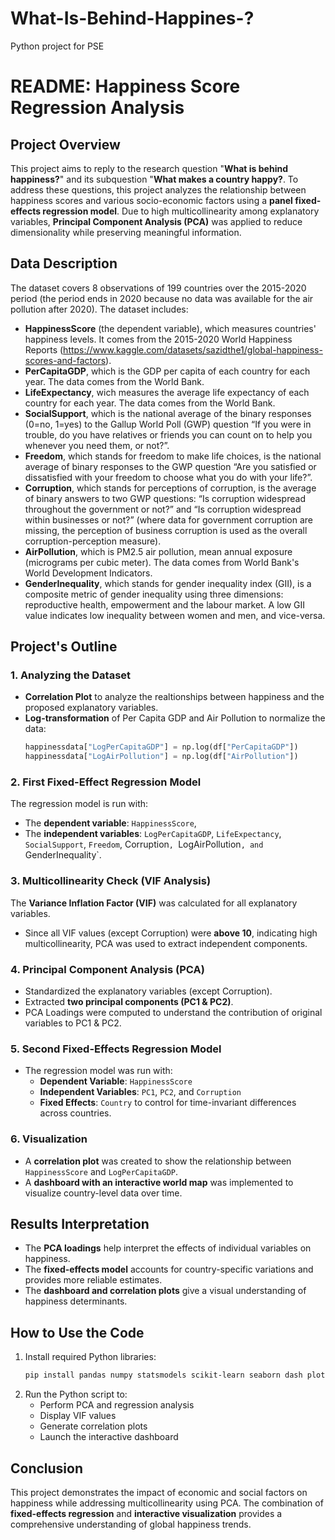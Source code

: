 # What-Is-Behind-Happines-?
Python project for PSE
# README: Happiness Score Regression Analysis

## Project Overview
This project aims to reply to the research question "**What is behind happiness?**" and its subquestion "**What makes a country happy?**. To address these questions, this project analyzes the relationship between happiness scores and various socio-economic factors using a **panel fixed-effects regression model**. Due to high multicollinearity among explanatory variables, **Principal Component Analysis (PCA)** was applied to reduce dimensionality while preserving meaningful information.

## Data Description
The dataset covers 8 observations of 199 countries over the 2015-2020 period (the period ends in 2020 because no data was available for the air pollution after 2020).
The dataset includes:
- **HappinessScore** (the dependent variable), which measures countries' happiness levels. It comes from the 2015-2020 World Happiness Reports (<https://www.kaggle.com/datasets/sazidthe1/global-happiness-scores-and-factors>).
- **PerCapitaGDP**, which is the GDP per capita of each country for each year. The data comes from the World Bank.
- **LifeExpectancy**, wich measures the average life expectancy of each country for each year. The data comes from the World Bank.
- **SocialSupport**, which is the national average of the binary responses (0=no, 1=yes) to the Gallup World Poll (GWP) question “If you were in trouble, do you have relatives or friends you can count on to help you whenever you need them, or not?”.
- **Freedom**, which stands for freedom to make life choices, is the national average of binary responses to the GWP question “Are you satisfied or dissatisfied with your freedom to choose what you do with your life?”.
- **Corruption**, which stands for perceptions of corruption, is the average of binary answers to two GWP questions: “Is corruption widespread throughout the government or not?” and “Is corruption widespread within businesses or not?” (where data for government corruption are missing, the perception of business corruption is used as the overall corruption-perception measure).
- **AirPollution**, which is PM2.5 air pollution, mean annual exposure (micrograms per cubic meter). The data comes from World Bank's World Development Indicators.
- **GenderInequality**, which stands for gender inequality index (GII), is a composite metric of gender inequality using three dimensions: reproductive health, empowerment and the labour market. A low GII value indicates low inequality between women and men, and vice-versa.


## Project's Outline
### 1. **Analyzing the Dataset**
- **Correlation Plot** to analyze the realtionships between happiness and the proposed explanatory variables.
- **Log-transformation** of Per Capita GDP and Air Pollution to normalize the data:
  ```python
  happinessdata["LogPerCapitaGDP"] = np.log(df["PerCapitaGDP"])
  happinessdata["LogAirPollution"] = np.log(df["AirPollution"])
  ```

### 2. **First Fixed-Effect Regression Model**
The regression model is run with:
- The **dependent variable**: `HappinessScore`,
- The **independent variables**: `LogPerCapitaGDP`, `LifeExpectancy`, `SocialSupport`, `Freedom`, Corruption`, `LogAirPollution`, and `GenderInequality`.

### 3. **Multicollinearity Check (VIF Analysis)**
The **Variance Inflation Factor (VIF)** was calculated for all explanatory variables.
- Since all VIF values (except Corruption) were **above 10**, indicating high multicollinearity, PCA was used to extract independent components.

### 4. **Principal Component Analysis (PCA)**
- Standardized the explanatory variables (except Corruption).
- Extracted **two principal components (PC1 & PC2)**.
- PCA Loadings were computed to understand the contribution of original variables to PC1 & PC2.

### 5. **Second Fixed-Effects Regression Model**
- The regression model was run with:
  - **Dependent Variable**: `HappinessScore`
  - **Independent Variables**: `PC1`, `PC2`, and `Corruption`
  - **Fixed Effects**: `Country` to control for time-invariant differences across countries.

### 6. **Visualization**
- A **correlation plot** was created to show the relationship between `HappinessScore` and `LogPerCapitaGDP`.
- A **dashboard with an interactive world map** was implemented to visualize country-level data over time.

## Results Interpretation
- The **PCA loadings** help interpret the effects of individual variables on happiness.
- The **fixed-effects model** accounts for country-specific variations and provides more reliable estimates.
- The **dashboard and correlation plots** give a visual understanding of happiness determinants.

## How to Use the Code
1. Install required Python libraries:
   ```bash
   pip install pandas numpy statsmodels scikit-learn seaborn dash plotly
   ```
2. Run the Python script to:
   - Perform PCA and regression analysis
   - Display VIF values
   - Generate correlation plots
   - Launch the interactive dashboard

## Conclusion
This project demonstrates the impact of economic and social factors on happiness while addressing multicollinearity using PCA. The combination of **fixed-effects regression** and **interactive visualization** provides a comprehensive understanding of global happiness trends.

